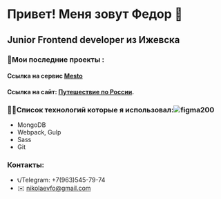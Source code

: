 # Привет! Меня зовут Федор :pray:
## Junior Frontend developer из Ижевска

### :hammer:Мои последние проекты :
#### Ссылка на сервис [Mesto](https://nikolaev.student.nomoredomains.club)
#### Ссылка на сайт: [Путешествие по России](https://nikolaevfo.github.io/russian-travel/index.html).

### 👨‍💻Список технологий которые я использовал:![figma200](https://user-images.githubusercontent.com/66542605/120192615-74de3000-c22c-11eb-9253-cdd9366815ea.png)


- MongoDB
- Webpack, Gulp
- Sass
- Git

### Контакты:
- 📞/Telegram: +7(963)545-79-74
- ✉️ nikolaevfo@gmail.com
